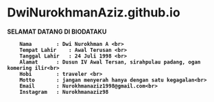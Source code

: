 # DwiNurokhmanAziz.github.io

<html>
	<head>
		<title>BIODATA AZIZ</title>
	</head>
		<b> SELAMAT DATANG DI BIODATAKU 

		
		Nama 		: Dwi Nurokhman A <br>
		Tempat Lahir	: Awal Terusan <br>
		Tanggal Lahir	: 24 Juli 1998 <br> 
		Alamat		: Dusun IV Awal Tersan, sirahpulau padang, ogan komering ilir<br>
		Hobi		: traveler <br>
		Motto		: jangan menyerah hanya dengan satu kegagalan<br>
		Email		: Nurokhmanaziz1998@gmail.com<br>
		Instagram	: Nurokhmanaziz98

